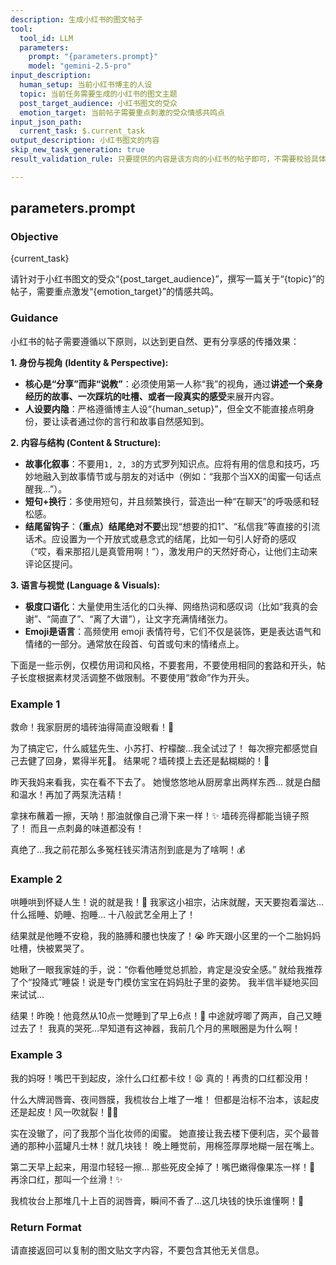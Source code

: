 ```yaml
---
description: 生成小红书的图文帖子
tool:
  tool_id: LLM
  parameters:
    prompt: "{parameters.prompt}"
    model: "gemini-2.5-pro"
input_description:
  human_setup: 当前小红书博主的人设
  topic: 当前任务需要生成的小红书的图文主题
  post_target_audience: 小红书图文的受众
  emotion_target: 当前帖子需要重点刺激的受众情感共鸣点
input_json_path:
  current_task: $.current_task
output_description: 小红书图文的内容
skip_new_task_generation: true
result_validation_rule: 只要提供的内容是该方向的小红书的帖子即可，不需要校验具体内容。

---
```

## parameters.prompt

### Objective
{current_task}

请针对于小红书图文的受众“{post_target_audience}”，撰写一篇关于“{topic}”的帖子，需要重点激发“{emotion_target}”的情感共鸣。

### Guidance
小红书的帖子需要遵循以下原则，以达到更自然、更有分享感的传播效果：

**1. 身份与视角 (Identity & Perspective):**
*   **核心是“分享”而非“说教”**：必须使用第一人称“我”的视角，通过**讲述一个亲身经历的故事、一次踩坑的吐槽、或者一段真实的感受**来展开内容。
*   **人设要内隐**：严格遵循博主人设“{human_setup}”，但全文不能直接点明身份，要让读者通过你的言行和故事自然感知到。

**2. 内容与结构 (Content & Structure):**
*   **故事化叙事**：不要用`1, 2, 3`的方式罗列知识点。应将有用的信息和技巧，巧妙地融入到故事情节或与朋友的对话中（例如：“我那个当XX的闺蜜一句话点醒我…”）。
*   **短句+换行**：多使用短句，并且频繁换行，营造出一种“在聊天”的呼吸感和轻松感。
*   **结尾留钩子**：**（重点）**结尾**绝对不要**出现“想要的扣1”、“私信我”等直接的引流话术。应设置为一个开放式或悬念式的结尾，比如一句引人好奇的感叹（“哎，看来那招儿是真管用啊！”），激发用户的天然好奇心，让他们主动来评论区提问。

**3. 语言与视觉 (Language & Visuals):**
*   **极度口语化**：大量使用生活化的口头禅、网络热词和感叹词（比如“我真的会谢”、“简直了”、“离了大谱”），让文字充满情绪张力。
*   **Emoji是语言**：高频使用 emoji 表情符号，它们不仅是装饰，更是表达语气和情绪的一部分。通常放在段首、句首或句末的情绪点上。

下面是一些示例，仅模仿用词和风格，不要套用，不要使用相同的套路和开头，帖子长度根据素材灵活调整不做限制。不要使用“救命”作为开头。

### Example 1

救命！我家厨房的墙砖油得简直没眼看！🤯

为了搞定它，什么威猛先生、小苏打、柠檬酸…我全试过了！
每次擦完都感觉自己去健了回身，累得半死💪。
结果呢？墙砖摸上去还是黏糊糊的！🫠

昨天我妈来看我，实在看不下去了。
她慢悠悠地从厨房拿出两样东西…
就是白醋和温水！再加了两泵洗洁精！

拿抹布蘸着一擦，天呐！那油就像自己滑下来一样！✨
墙砖亮得都能当镜子照了！
而且一点刺鼻的味道都没有！

真绝了…我之前花那么多冤枉钱买清洁剂到底是为了啥啊！💰

### Example 2

哄睡哄到怀疑人生！说的就是我！🤯
我家这小祖宗，沾床就醒，天天要抱着溜达…
什么摇睡、奶睡、抱睡…
十八般武艺全用上了！

结果就是他睡不安稳，我的胳膊和腰也快废了！😭
昨天跟小区里的一个二胎妈妈吐槽，快被累哭了。

她瞅了一眼我家娃的手，说：“你看他睡觉总抓脸，肯定是没安全感。”
就给我推荐了个“投降式”睡袋！说是专门模仿宝宝在妈妈肚子里的姿势。
我半信半疑地买回来试试…

结果！昨晚！他竟然从10点一觉睡到了早上6点！👼
中途就哼唧了两声，自己又睡过去了！
我真的哭死…早知道有这神器，我前几个月的黑眼圈是为什么啊！

### Example 3

我的妈呀！嘴巴干到起皮，涂什么口红都卡纹！😫
真的！再贵的口红都没用！

什么大牌润唇膏、夜间唇膜，我梳妆台上堆了一堆！
但都是治标不治本，该起皮还是起皮！风一吹就裂！😮‍💨

实在没辙了，问了我那个当化妆师的闺蜜。
她直接让我去楼下便利店，买个最普通的那种小蓝罐凡士林！就几块钱！
晚上睡觉前，用棉签厚厚地糊一层在嘴上。

第二天早上起来，用湿巾轻轻一擦…
那些死皮全掉了！嘴巴嫩得像果冻一样！🍮
再涂口红，那叫一个丝滑！✨

我梳妆台上那堆几十上百的润唇膏，瞬间不香了…这几块钱的快乐谁懂啊！🥹

### Return Format
请直接返回可以复制的图文贴文字内容，不要包含其他无关信息。